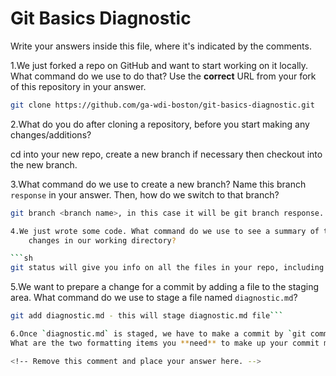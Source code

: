 # Git Basics Diagnostic

Write your answers inside this file, where it's indicated by the comments.

1.We just forked a repo on GitHub and want to start working on it locally.
What command do we use to do that? Use the **correct** URL from your fork of
this repository in your answer.

```sh
git clone https://github.com/ga-wdi-boston/git-basics-diagnostic.git
```

2.What do you do after cloning a repository, before you start making any
changes/additions?

cd into your new repo, create a new branch if necessary then checkout into the new branch.

3.What command do we use to create a new branch? Name this branch `response`
    in your answer. Then, how do we switch to that branch?

```sh
git branch <branch name>, in this case it will be git branch response. to switch over to your new branch use the checkout command (git checkout <branch>)```

4.We just wrote some code. What command do we use to see a summary of the
    changes in our working directory?

```sh
git status will give you info on all the files in your repo, including any modifications like your fresh code.
```

5.We want to prepare a change for a commit by adding a file to the staging
    area. What command do we use to stage a file named `diagnostic.md`?

```sh
git add diagnostic.md - this will stage diagnostic.md file```

6.Once `diagnostic.md` is staged, we have to make a commit by `git commit`.
What are the two formatting items you **need** to make up your commit message?

<!-- Remove this comment and place your answer here. -->
